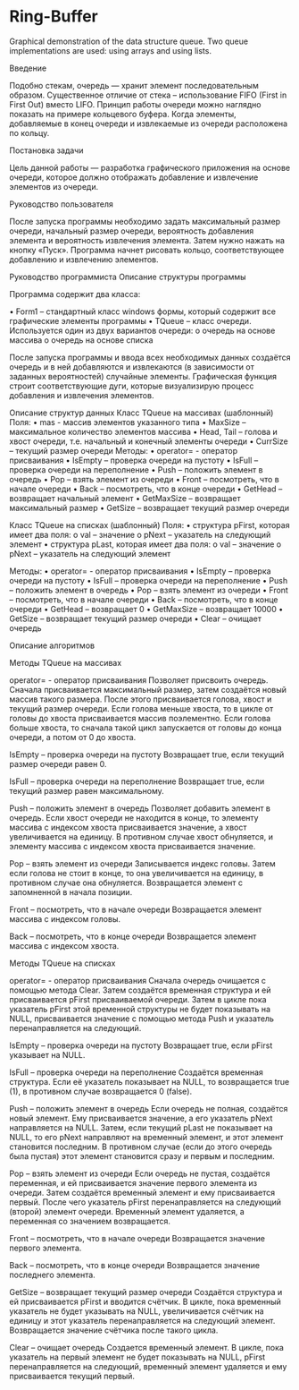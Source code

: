 # Ring-Buffer
Graphical demonstration of the data structure queue. Two queue implementations are used: using arrays and using lists.

Введение

Подобно стекам, очередь — хранит элемент последовательным образом. Существенное отличие от стека – использование FIFO (First in First Out) вместо LIFO. Принцип работы очереди можно наглядно показать на примере кольцевого буфера. Когда элементы, добавляемые в конец очереди и извлекаемые из очереди расположена по кольцу.

Постановка задачи

Цель данной работы — разработка графического приложения на основе очереди, которое должно отображать добавление и извлечение элементов из очереди.

Руководство пользователя

После запуска программы необходимо задать максимальный размер очереди, начальный размер очереди, вероятность добавления элемента и вероятность извлечения элемента. Затем нужно нажать на кнопку «Пуск». Программа начнет рисовать кольцо, соответствующее добавлению и извлечению элементов.

Руководство программиста
Описание структуры программы

Программа содержит два класса:

•	Form1 – стандартный класс windows формы, который содержит все графические элементы программы
•	TQueue – класс очереди. Используется один из двух вариантов очереди:
o	очередь на основе массива
o	очередь на основе списка

После запуска программы и ввода всех необходимых данных создаётся очередь и в ней добавляются и извлекаются (в зависимости от заданных вероятностей) случайные элементы. Графическая функция строит соответствующие дуги, которые визуализирую процесс добавления и извлечения элементов.

Описание структур данных
Класс TQueue на массивах (шаблонный)
Поля:
•	mas - массив элементов указанного типа
•	MaxSize – максимальное количество элементов массива
•	Head, Tail –  голова и хвост очереди, т.е. начальный и конечный элементы очереди
•	CurrSize – текущий размер очереди
Методы:
•	operator= - оператор присваивания
•	IsEmpty – проверка очереди на пустоту
•	IsFull – проверка очереди на переполнение
•	Push – положить элемент в очередь
•	Pop – взять элемент из очереди
•	Front – посмотреть, что в начале очереди
•	Back – посмотреть, что в конце очереди
•	GetHead – возвращает начальный элемент
•	GetMaxSize – возвращает максимальный размер
•	GetSize – возвращает текущий размер очереди

Класс TQueue на списках (шаблонный)
Поля:
•	структура pFirst, которая имеет два поля:
o	val – значение
o	pNext – указатель на следующий элемент
•	структура pLast, которая имеет два поля:
o	val – значение
o	pNext – указатель на следующий элемент

Методы:
•	operator= - оператор присваивания
•	IsEmpty – проверка очереди на пустоту
•	IsFull – проверка очереди на переполнение
•	Push – положить элемент в очередь
•	Pop – взять элемент из очереди
•	Front – посмотреть, что в начале очереди
•	Back – посмотреть, что в конце очереди
•	GetHead – возвращает 0
•	GetMaxSize – возвращает 10000
•	GetSize – возвращает текущий размер очереди
•	Clear – очищает очередь

Описание алгоритмов

Методы  TQueue на массивах

operator= - оператор присваивания
Позволяет присвоить очередь. Сначала присваивается максимальный размер, затем создаётся новый массив такого размера. После этого присваивается голова, хвост и текущий размер очереди. Если голова меньше хвоста, то в цикле от головы до хвоста присваивается массив поэлементно. Если голова больше хвоста, то сначала такой цикл запускается от головы до конца очереди, а потом от 0 до хвоста.

IsEmpty – проверка очереди на пустоту
Возвращает true,  если текущий размер очереди равен 0.

IsFull – проверка очереди на переполнение
Возвращает true, если текущий размер равен максимальному.

Push – положить элемент в очередь
Позволяет добавить элемент в очередь. Если хвост очереди не находится в конце, то элементу массива с индексом хвоста присваивается значение, а хвост увеличивается на единицу. В противном случае хвост обнуляется, и элементу массива с индексом хвоста присваивается значение.

Pop – взять элемент из очереди
Записывается индекс головы. Затем если голова не стоит в конце, то она  увеличивается на единицу, в противном случае она обнуляется. Возвращается элемент с запомненной в начала позиции.

Front – посмотреть, что в начале очереди
Возвращается элемент массива с индексом головы.

Back – посмотреть, что в конце очереди
Возвращается элемент массива с индексом хвоста.

Методы  TQueue на списках

operator= - оператор присваивания
Сначала очередь очищается с помощью метода Clear. Затем создаётся временная структура и ей присваивается pFirst присваиваемой очереди. Затем в цикле пока указатель pFirst этой временной структуры не будет показывать на NULL, присваивается значение с помощью метода Push и указатель перенаправляется на следующий.

IsEmpty – проверка очереди на пустоту
Возвращает true, если pFirst указывает на NULL.

IsFull – проверка очереди на переполнение
Создаётся временная структура. Если её указатель показывает на NULL, то возвращается true (1), в противном случае возвращается 0 (false).

Push – положить элемент в очередь
Если очередь не полная, создаётся новый элемент. Ему присваивается значение, а его указатель pNext направляется на NULL. Затем, если текущий pLast не показывает на NULL, то его pNext направляют на временный элемент, и этот элемент становится последним. В противном случае (если до этого очередь была пустая) этот элемент становится сразу и первым и последним.

Pop – взять элемент из очереди
Если очередь не пустая, создаётся переменная, и ей присваивается значение первого элемента из очереди. Затем создаётся временный элемент и ему присваивается первый. После чего указатель pFirst перенаправляется на следующий (второй) элемент очереди. Временный элемент удаляется, а переменная со значением возвращается.

Front – посмотреть, что в начале очереди
Возвращается значение первого элемента.

Back – посмотреть, что в конце очереди
Возвращается значение последнего элемента.

GetSize – возвращает текущий размер очереди
Создаётся структура и ей присваивается pFirst  и вводится счётчик. В цикле, пока временный указатель не будет указывать на NULL, увеличивается счётчик на единицу и этот указатель перенаправляется на следующий элемент. Возвращается значение счётчика после такого цикла.

Clear – очищает очередь
Создается временный элемент. В цикле, пока указатель на первый элемент не будет показывать на NULL, pFirst перенаправляется на следующий, временный элемент удаляется и ему присваивается текущий первый.
